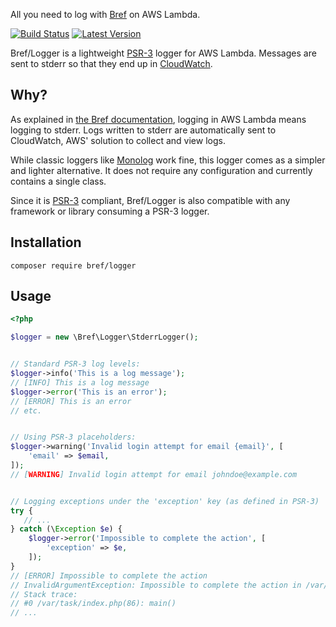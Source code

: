 All you need to log with [Bref](https://bref.sh) on AWS Lambda.

[![Build Status](https://img.shields.io/travis/brefphp/logger/master.svg?style=flat-square)](https://travis-ci.org/brefphp/logger)
[![Latest Version](https://img.shields.io/github/release/bref/logger.svg?style=flat-square)](https://packagist.org/packages/bref/logger)

Bref/Logger is a lightweight [PSR-3](https://www.php-fig.org/psr/psr-3/) logger for AWS Lambda. Messages are sent to stderr so that they end up in [CloudWatch](https://bref.sh/docs/environment/logs.html).

## Why?

As explained in [the Bref documentation](https://bref.sh/docs/environment/logs.html), logging in AWS Lambda means logging to stderr. Logs written to stderr are automatically sent to CloudWatch, AWS' solution to collect and view logs.

While classic loggers like [Monolog](https://github.com/Seldaek/monolog) work fine, this logger comes as a simpler and lighter alternative. It does not require any configuration and currently contains a single class.

Since it is [PSR-3](https://www.php-fig.org/psr/psr-3/) compliant, Bref/Logger is also compatible with any framework or library consuming a PSR-3 logger.

## Installation

```
composer require bref/logger
```

## Usage

```php
<?php

$logger = new \Bref\Logger\StderrLogger();


// Standard PSR-3 log levels:
$logger->info('This is a log message');
// [INFO] This is a log message
$logger->error('This is an error');
// [ERROR] This is an error
// etc.


// Using PSR-3 placeholders:
$logger->warning('Invalid login attempt for email {email}', [
    'email' => $email,
]);
// [WARNING] Invalid login attempt for email johndoe@example.com


// Logging exceptions under the 'exception' key (as defined in PSR-3)
try {
   // ...
} catch (\Exception $e) {
    $logger->error('Impossible to complete the action', [
        'exception' => $e,
    ]);
}
// [ERROR] Impossible to complete the action
// InvalidArgumentException: Impossible to complete the action in /var/task/index.php:12
// Stack trace:
// #0 /var/task/index.php(86): main()
// ...
```
